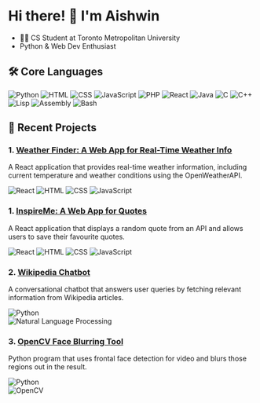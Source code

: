 # Hi there! 👋 I'm Aishwin <br>
- 👨‍💻 CS Student at Toronto Metropolitan University <br>
- Python & Web Dev Enthusiast

## 🛠 Core Languages

![Python](https://img.shields.io/badge/Python-3776AB?style=for-the-badge&logo=python&logoColor=white)
![HTML](https://img.shields.io/badge/HTML5-E34F26?style=for-the-badge&logo=html5&logoColor=white)
![CSS](https://img.shields.io/badge/CSS3-1572B6?style=for-the-badge&logo=css3&logoColor=white)
![JavaScript](https://img.shields.io/badge/JavaScript-F7DF1E?style=for-the-badge&logo=javascript&logoColor=black)
![PHP](https://img.shields.io/badge/PHP-777BB4?style=for-the-badge&logo=php&logoColor=white)
![React](https://img.shields.io/badge/React-20232A?style=for-the-badge&logo=react&logoColor=61DAFB)
![Java](https://img.shields.io/badge/Java-007396?style=for-the-badge&logo=java&logoColor=white)
![C](https://img.shields.io/badge/C-00599C?style=for-the-badge&logo=c&logoColor=white)
![C++](https://img.shields.io/badge/C++-00599C?style=for-the-badge&logo=cplusplus&logoColor=white)
![Lisp](https://img.shields.io/badge/Lisp-3F5D7D?style=for-the-badge&logo=lisp&logoColor=white)
![Assembly](https://img.shields.io/badge/Assembly-525252?style=for-the-badge&logo=dev-dot-dot-dot&logoColor=white)
![Bash](https://img.shields.io/badge/Bash-4EAA25?style=for-the-badge&logo=gnu-bash&logoColor=white)

## 🚀 Recent Projects

### 1. [Weather Finder: A Web App for Real-Time Weather Info](https://github.com/aishwinj04/Weather-Finder)
A React application that provides real-time weather information, including current temperature and weather conditions using the OpenWeatherAPI.

![React](https://img.shields.io/badge/React-20232A?style=for-the-badge&logo=react&logoColor=61DAFB)
![HTML](https://img.shields.io/badge/HTML5-E34F26?style=for-the-badge&logo=html5&logoColor=white)
![CSS](https://img.shields.io/badge/CSS3-1572B6?style=for-the-badge&logo=css3&logoColor=white)
![JavaScript](https://img.shields.io/badge/JavaScript-F7DF1E?style=for-the-badge&logo=javascript&logoColor=black)



### 1. [InspireMe: A Web App for Quotes](https://github.com/aishwinj04/Quotes-Web-App)
A React application that displays a random quote from an API and allows users to save their favourite quotes.

![React](https://img.shields.io/badge/React-20232A?style=for-the-badge&logo=react&logoColor=61DAFB)
![HTML](https://img.shields.io/badge/HTML5-E34F26?style=for-the-badge&logo=html5&logoColor=white)
![CSS](https://img.shields.io/badge/CSS3-1572B6?style=for-the-badge&logo=css3&logoColor=white)
![JavaScript](https://img.shields.io/badge/JavaScript-F7DF1E?style=for-the-badge&logo=javascript&logoColor=black)

### 2. [Wikipedia Chatbot](https://github.com/aishwinj04/Experimental-Wikipedia-Chatbot)
A conversational chatbot that answers user queries by fetching relevant information from Wikipedia articles.

![Python](https://img.shields.io/badge/Python-3776AB?style=for-the-badge&logo=python&logoColor=white)  
![Natural Language Processing](https://img.shields.io/badge/NLP-NLTK%20|%20Scikit--Learn-F7931E?style=for-the-badge&logo=scikit-learn&logoColor=white)

### 3. [OpenCV Face Blurring Tool](https://github.com/aishwinj04/Face-Censoring-in-Video)
Python program that uses frontal face detection for video and blurs those regions out in the result. 

![Python](https://img.shields.io/badge/Python-3776AB?style=for-the-badge&logo=python&logoColor=white)  
![OpenCV](https://img.shields.io/badge/OpenCV-5C3EE8?style=for-the-badge&logo=opencv&logoColor=white)  


